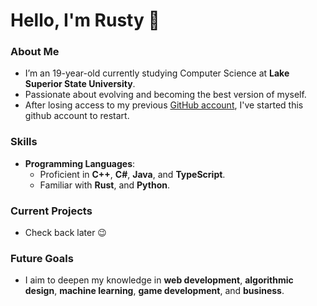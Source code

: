 # Hello, I'm Rusty 👋

### About Me
- I’m an 19-year-old currently studying Computer Science at **Lake Superior State University**.
- Passionate about evolving and becoming the best version of myself.
- After losing access to my previous [GitHub account](https://www.github.com/rustytrim), I've started this github account to restart.

### Skills
- **Programming Languages**: 
  - Proficient in **C++**, **C#**, **Java**, and **TypeScript**.
  - Familiar with **Rust**, and **Python**.
 
### Current Projects
- Check back later 😉
<!-- - I’m currently working on several projects, including: -->
<!-- - A [project idea or title](#) (link to the repository when available). -->
<!-- - Another project idea or title (link to the repository when available). -->

### Future Goals
- I aim to deepen my knowledge in **web development**, **algorithmic design**, **machine learning**, **game development**, and **business**.
